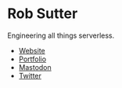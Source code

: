 # Rob Sutter

Engineering all things serverless.

* [Website][website]
* [Portfolio][portfolio]
* [Mastodon][mastodon]
* [Twitter][twitter]

[mastodon]: https://mastodon.online/@robsutter
[portfolio]: https://whois.robsutter.com
[twitter]: https://twitter.com/rts_rob
[website]: https://robsutter.com
